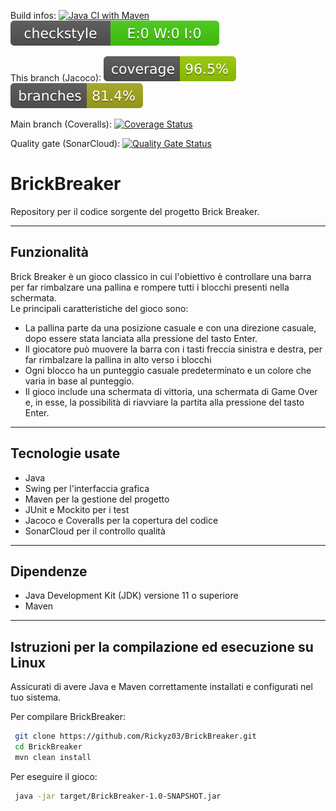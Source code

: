 Build infos: [![Java CI with Maven](https://github.com/Rickyz03/BrickBreaker/actions/workflows/build.yml/badge.svg)](https://github.com/Rickyz03/BrickBreaker/actions/workflows/build.yml)
![checkstyle](.github/ReadmeBadges/checkstyle-result.svg)

This branch (Jacoco):
![coverage](.github/ReadmeBadges/jacoco.svg)
![branches_coverage](.github/ReadmeBadges/branches.svg)

Main branch (Coveralls): [![Coverage Status](https://coveralls.io/repos/github/Rickyz03/BrickBreaker/badge.svg?branch=main)](https://coveralls.io/github/Rickyz03/BrickBreaker?branch=main)

Quality gate (SonarCloud): [![Quality Gate Status](https://sonarcloud.io/api/project_badges/measure?project=Rickyz03_BrickBreaker&metric=alert_status)](https://sonarcloud.io/summary/new_code?id=Rickyz03_BrickBreaker)
# BrickBreaker

Repository per il codice sorgente del progetto Brick Breaker.

<hr/>

## Funzionalità
Brick Breaker è un gioco classico in cui l'obiettivo è controllare una barra per far rimbalzare una pallina e rompere tutti i blocchi presenti nella schermata.
<br/>
Le principali caratteristiche del gioco sono:
- La pallina parte da una posizione casuale e con una direzione casuale, dopo essere stata lanciata alla pressione del tasto Enter.
- Il giocatore può muovere la barra con i tasti freccia sinistra e destra, per far rimbalzare la pallina in alto verso i blocchi
- Ogni blocco ha un punteggio casuale predeterminato e un colore che varia in base al punteggio.
- Il gioco include una schermata di vittoria, una schermata di Game Over e, in esse, la possibilità di riavviare la partita alla pressione del tasto Enter.

<hr/>

## Tecnologie usate
* Java
* Swing per l'interfaccia grafica
* Maven per la gestione del progetto
* JUnit e Mockito per i test
* Jacoco e Coveralls per la copertura del codice
* SonarCloud per il controllo qualità

<hr/>

## Dipendenze
* Java Development Kit (JDK) versione 11 o superiore
* Maven

<hr/>

## Istruzioni per la compilazione ed esecuzione su Linux
Assicurati di avere Java e Maven correttamente installati e configurati nel tuo sistema.  

Per compilare BrickBreaker:

```bash
 git clone https://github.com/Rickyz03/BrickBreaker.git
 cd BrickBreaker
 mvn clean install
```
Per eseguire il gioco:

```bash
 java -jar target/BrickBreaker-1.0-SNAPSHOT.jar
```
